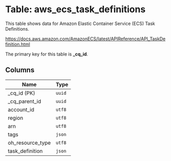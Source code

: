 # Table: aws_ecs_task_definitions

This table shows data for Amazon Elastic Container Service (ECS) Task Definitions.

https://docs.aws.amazon.com/AmazonECS/latest/APIReference/API_TaskDefinition.html

The primary key for this table is **_cq_id**.

## Columns

| Name          | Type          |
| ------------- | ------------- |
|_cq_id (PK)|`uuid`|
|_cq_parent_id|`uuid`|
|account_id|`utf8`|
|region|`utf8`|
|arn|`utf8`|
|tags|`json`|
|oh_resource_type|`utf8`|
|task_definition|`json`|